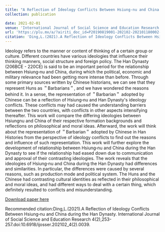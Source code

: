 ```yaml
---
title: "A Reflection of Ideology Conflicts Between Hsiung‐nu and China during the Han Dynasty"
collection: publication

date: 2021-02-01 
venue: 'International Journal of Social Science and Education Research'
url: 'https://plu.mx/a/?airiti_doc_id=P20190819001-202102-202101180002-202101180002-253-257&theme=plum-bigben-theme'
citation: 'Ding,L.(2021).A Reflection of Ideology Conflicts Between Hsiung‐nu and China during the Han Dynasty. International Journal of Social Science and Education Research 4(2),253-257.doi:10.6918/ijosser.202102_4(2).0039.'
---
```

Ideology refers to the manner or content of thinking of a certain group or culture. Different countries have various ideologies that influence their thinking manners, social structure and foreign policy. The Han Dynasty (206BCE - 220CE) is said to be an important period for the relationship between Hsiung‐nu and China, during which the political, economic and military relevance had been getting more intense than before. Through some primary sources written by Chinese historians, we can see that they represent Huns as ＂Barbarians＂, and we have wondered the reasons behind it. In a sense, the representation of ＂Barbarian＂ adopted by Chinese can be a reflection of Hsiung‐nu and Han Dynasty's ideology conflicts. These conflicts may had caused the understanding barriers between the two countries, with conflicts in other aspects intensifying thereafter. This work will compare the differing ideologies between Hsiungnu and China of their respective formation backgrounds and reflections on philosophical and moral ideas. Afterward, the work will think about the representation of ＂Barbarian＂ adopted by Chinese in Han Histories from the perspective of ideology conflicts to find out the reasons and influence of such representation. This work will further explore the development of relationship between Hsiung‐nu and China during the Han Dynasty to see if the relationship had eased down due to communication and approval of their contrasting ideologies. The work reveals that the ideologies of Hsiung‐nu and China during the Han Dynasty had differences and similarities. In particular, the differences were caused by several reasons, such as production mode and political system. The Huns and the Chinese had contrasting cultural identities as reflected in their philosophical and moral ideas, and had different ways to deal with a certain thing, which definitely resulted to conflicts and misunderstanding.

[Download paper here](http://viviending.github.io/linweiding/files/2.pdf)

Recommended citation:Ding,L.(2021).A Reflection of Ideology Conflicts Between Hsiung‐nu and China during the Han Dynasty. International Journal of Social Science and Education Research 4(2),253-257.doi:10.6918/ijosser.202102_4(2).0039.
